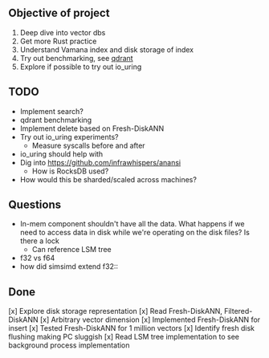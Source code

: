 ## Objective of project

1. Deep dive into vector dbs
2. Get more Rust practice
3. Understand Vamana index and disk storage of index
4. Try out benchmarking, see [qdrant](https://qdrant.tech/benchmarks/)
5. Explore if possible to try out io_uring

## TODO

- Implement search?
- qdrant benchmarking
- Implement delete based on Fresh-DiskANN
- Try out io_uring experiments?
  - Measure syscalls before and after
- io_uring should help with
- Dig into <https://github.com/infrawhispers/anansi>
  - How is RocksDB used?
- How would this be sharded/scaled across machines?

## Questions

- In-mem component shouldn't have all the data. What happens if we need to access data in disk while we're operating on the disk files? Is there a lock
  - Can reference LSM tree
- f32 vs f64
- how did simsimd extend f32::

## Done

[x] Explore disk storage representation
[x] Read Fresh-DiskANN, Filtered-DiskANN
[x] Arbitrary vector dimension
[x] Implemented Fresh-DiskANN for insert
[x] Tested Fresh-DiskANN for 1 million vectors
[x] Identify fresh disk flushing making PC sluggish
[x] Read LSM tree implementation to see background process implementation
